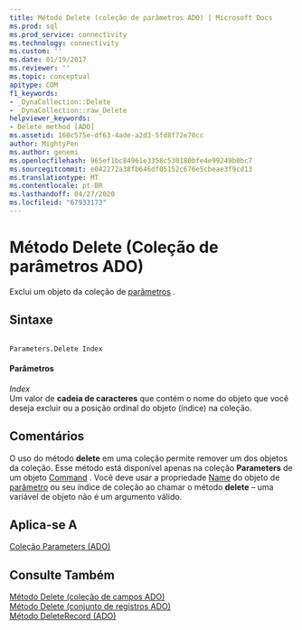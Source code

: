 ```yaml
---
title: Método Delete (coleção de parâmetros ADO) | Microsoft Docs
ms.prod: sql
ms.prod_service: connectivity
ms.technology: connectivity
ms.custom: ''
ms.date: 01/19/2017
ms.reviewer: ''
ms.topic: conceptual
apitype: COM
f1_keywords:
- _DynaCollection::Delete
- _DynaCollection::raw_Delete
helpviewer_keywords:
- Delete method [ADO]
ms.assetid: 160c575e-df63-4ade-a2d3-5fd8f72e70cc
author: MightyPen
ms.author: genemi
ms.openlocfilehash: 965ef1bc84961e3358c530180bfe4e99249b0bc7
ms.sourcegitcommit: e042272a38fb646df05152c676e5cbeae3f9cd13
ms.translationtype: MT
ms.contentlocale: pt-BR
ms.lasthandoff: 04/27/2020
ms.locfileid: "67933173"
---
```

# <a name="delete-method-ado-parameters-collection"></a>Método Delete (Coleção de parâmetros ADO)
Exclui um objeto da coleção de [parâmetros](../../../ado/reference/ado-api/parameters-collection-ado.md) .  
  
## <a name="syntax"></a>Sintaxe  
  
```  
  
Parameters.Delete Index  
```  
  
#### <a name="parameters"></a>Parâmetros  
 *Index*  
 Um valor de **cadeia de caracteres** que contém o nome do objeto que você deseja excluir ou a posição ordinal do objeto (índice) na coleção.  
  
## <a name="remarks"></a>Comentários  
 O uso do método **delete** em uma coleção permite remover um dos objetos da coleção. Esse método está disponível apenas na coleção **Parameters** de um objeto [Command](../../../ado/reference/ado-api/command-object-ado.md) . Você deve usar a propriedade [Name](../../../ado/reference/ado-api/name-property-ado.md) do objeto de [parâmetro](../../../ado/reference/ado-api/parameter-object.md) ou seu índice de coleção ao chamar o método **delete** – uma variável de objeto não é um argumento válido.  
  
## <a name="applies-to"></a>Aplica-se A  
 [Coleção Parameters (ADO)](../../../ado/reference/ado-api/parameters-collection-ado.md)  
  
## <a name="see-also"></a>Consulte Também  
 [Método Delete (coleção de campos ADO)](../../../ado/reference/ado-api/delete-method-ado-fields-collection.md)   
 [Método Delete (conjunto de registros ADO)](../../../ado/reference/ado-api/delete-method-ado-recordset.md)   
 [Método DeleteRecord (ADO)](../../../ado/reference/ado-api/deleterecord-method-ado.md)
